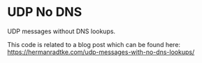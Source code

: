 # UDP No DNS

UDP messages without DNS lookups.

This code is related to a blog post which can be found here: https://hermanradtke.com/udp-messages-with-no-dns-lookups/
